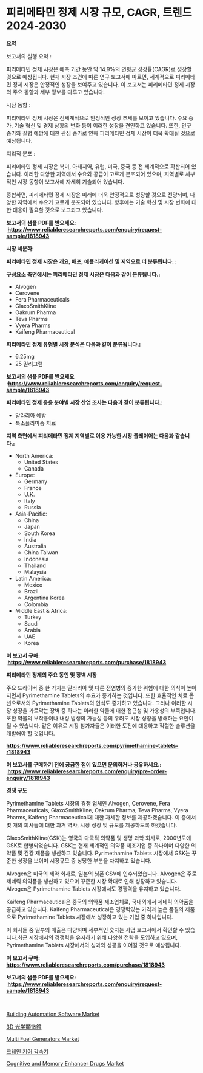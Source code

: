 <p><h1>피리메타민 정제 시장 규모, CAGR, 트렌드 2024-2030</h1></p><p><strong>요약</strong></p>
<p><p>보고서의 실행 요약 :</p><p>피리메타민 정제 시장은 예측 기간 동안 약 14.9%의 연평균 성장률(CAGR)로 성장할 것으로 예상됩니다. 현재 시장 조건에 따른 연구 보고서에 따르면, 세계적으로 피리메타민 정제 시장은 안정적인 성장을 보여주고 있습니다. 이 보고서는 피리메타민 정제 시장의 주요 동향과 세부 정보를 다루고 있습니다.</p><p>시장 동향 :</p><p>피리메타민 정제 시장은 전세계적으로 안정적인 성장 추세를 보이고 있습니다. 수요 증가, 기술 혁신 및 경제 상황의 변화 등이 이러한 성장을 견인하고 있습니다. 또한, 인구 증가와 질병 예방에 대한 관심 증가로 인해 피리메타민 정제 시장이 더욱 확대될 것으로 예상됩니다.</p><p>지리적 분포 :</p><p>피리메타민 정제 시장은 북미, 아태지역, 유럽, 미국, 중국 등 전 세계적으로 확산되어 있습니다. 이러한 다양한 지역에서 수요와 공급이 고르게 분포되어 있으며, 지역별로 세부적인 시장 동향이 보고서에 자세히 기술되어 있습니다.</p><p>종합하면, 피리메타민 정제 시장은 미래에 더욱 안정적으로 성장할 것으로 전망되며, 다양한 지역에서 수요가 고르게 분포되어 있습니다. 향후에는 기술 혁신 및 시장 변화에 대한 대응이 필요할 것으로 보고되고 있습니다.</p></p>
<p><strong>보고서의 샘플 PDF를 받으세요: &nbsp;<a href="https://www.reliableresearchreports.com/enquiry/request-sample/1818943">https://www.reliableresearchreports.com/enquiry/request-sample/1818943</a></strong></p>
<p><strong>시장 세분화:</strong></p>
<p><strong> 피리메타민 정제 시장은 개요, 배포, 애플리케이션 및 지역으로 더 분류됩니다. :</strong></p>
<p><strong>구성요소 측면에서는 피리메타민 정제 시장은 다음과 같이 분류됩니다.:</strong></p>
<p><ul><li>Alvogen</li><li>Cerovene</li><li>Fera Pharmaceuticals</li><li>GlaxoSmithKline</li><li>Oakrum Pharma</li><li>Teva Pharms</li><li>Vyera Pharms</li><li>Kaifeng Pharmaceutical</li></ul></p>
<p><strong> 피리메타민 정제 유형별 시장 분석은 다음과 같이 분류됩니다.:</strong></p>
<p><ul><li>6.25mg</li><li>25 밀리그램</li></ul></p>
<p><strong>보고서의 샘플 PDF를 받으세요 :<a href="https://www.reliableresearchreports.com/enquiry/request-sample/1818943">https://www.reliableresearchreports.com/enquiry/request-sample/1818943</a></strong></p>
<p><strong> 피리메타민 정제 응용 분야별 시장 산업 조사는 다음과 같이 분류됩니다.:</strong></p>
<p><ul><li>말라리아 예방</li><li>톡소플라마증 치료</li></ul></p>
<p><strong>지역 측면에서 피리메타민 정제 지역별로 이용 가능한 시장 플레이어는 다음과 같습니다.:</strong></p>
<p><ul>
    <li>
        North America:
        <ul>
            <li>United States</li>
            <li>Canada</li>
        </ul>
    </li>
    <li>
        Europe:
        <ul>
            <li>Germany</li>
            <li>France</li>
            <li>U.K.</li>
            <li>Italy</li>
            <li>Russia</li>
        </ul>
    </li>
    <li>
        Asia-Pacific:
        <ul>
            <li>China</li>
            <li>Japan</li>
            <li>South Korea</li>
            <li>India</li>
            <li>Australia</li>
            <li>China Taiwan</li>
            <li>Indonesia</li>
            <li>Thailand</li>
            <li>Malaysia</li>
        </ul>
    </li>
    <li>
        Latin America:
        <ul>
            <li>Mexico</li>
            <li>Brazil</li>
            <li>Argentina Korea</li>
            <li>Colombia</li>
        </ul>
    </li>
    <li>
        Middle East & Africa:
        <ul>
            <li>Turkey</li>
            <li>Saudi</li>
            <li>Arabia</li>
            <li>UAE</li>
            <li>Korea</li>
        </ul>
    </li>
    </ul></p>
<p><strong>이 보고서 구매: &nbsp;<a href="https://www.reliableresearchreports.com/purchase/1818943">https://www.reliableresearchreports.com/purchase/1818943</a></strong></p>
<p><strong>피리메타민 정제의 주요 동인 및 장벽 시장</strong></p>
<p><p>주요 드라이버 중 한 가지는 말라리아 및 다른 전염병의 증가한 위험에 대한 의식이 높아지면서 Pyrimethamine Tablets의 수요가 증가하는 것입니다. 또한 효율적인 치료 옵션으로서의 Pyrimethamine Tablets의 인식도 증가하고 있습니다. 그러나 이러한 시장 성장을 가로막는 장벽 중 하나는 이러한 약물에 대한 접근성 및 가용성의 부족입니다. 또한 약물의 부작용이나 내성 발생의 가능성 등의 우려도 시장 성장을 방해하는 요인이 될 수 있습니다. 같은 이유로 시장 참가자들은 이러한 도전에 대응하고 적절한 솔루션을 개발해야 할 것입니다.</p></p>
<p><strong><a href="https://www.reliableresearchreports.com/pyrimethamine-tablets-r1818943">https://www.reliableresearchreports.com/pyrimethamine-tablets-r1818943</a></strong></p>
<p><strong>이 보고서를 구매하기 전에 궁금한 점이 있으면 문의하거나 공유하세요.: &nbsp;<a href="https://www.reliableresearchreports.com/enquiry/pre-order-enquiry/1818943">https://www.reliableresearchreports.com/enquiry/pre-order-enquiry/1818943</a></strong></p>
<p><strong>경쟁 구도</strong></p>
<p><p>Pyrimethamine Tablets 시장의 경쟁 업체인 Alvogen, Cerovene, Fera Pharmaceuticals, GlaxoSmithKline, Oakrum Pharma, Teva Pharms, Vyera Pharms, Kaifeng Pharmaceutical에 대한 자세한 정보를 제공하겠습니다. 이 중에서 몇 개의 회사들에 대한 과거 역사, 시장 성장 및 규모를 제공하도록 하겠습니다.</p><p>GlaxoSmithKline(GSK)는 영국의 다국적 의약품 및 생명 과학 회사로, 2000년도에 GSK로 합병되었습니다. GSK는 현재 세계적인 의약품 제조기업 중 하나이며 다양한 의약품 및 건강 제품을 생산하고 있습니다. Pyrimethamine Tablets 시장에서 GSK는 꾸준한 성장을 보이며 시장규모 중 상당한 부분을 차지하고 있습니다.</p><p>Alvogen은 미국의 제약 회사로, 일본의 닛폰 CSV에 인수되었습니다. Alvogen은 주로 제네릭 의약품을 생산하고 있으며 꾸준한 시장 확대로 인해 성장하고 있습니다. Alvogen은 Pyrimethamine Tablets 시장에서도 경쟁력을 유지하고 있습니다.</p><p>Kaifeng Pharmaceutical은 중국의 의약품 제조업체로, 국내외에서 제네릭 의약품을 공급하고 있습니다. Kaifeng Pharmaceutical은 경쟁력있는 가격과 높은 품질의 제품으로 Pyrimethamine Tablets 시장에서 성장하고 있는 기업 중 하나입니다.</p><p>이 회사들 중 일부의 매출은 다양하며 세부적인 숫자는 사업 보고서에서 확인할 수 있습니다.최근 시장에서의 경쟁력을 유지하기 위해 다양한 전략을 도입하고 있으며, Pyrimethamine Tablets 시장에서의 성과와 성공을 이어갈 것으로 예상됩니다.</p></p>
<p><strong>이 보고서 구매: &nbsp; <a href="https://www.reliableresearchreports.com/purchase/1818943">https://www.reliableresearchreports.com/purchase/1818943</a></strong></p>
<p><strong>보고서의 샘플 PDF를 받으세요: &nbsp;<a href="https://www.reliableresearchreports.com/enquiry/request-sample/1818943">https://www.reliableresearchreports.com/enquiry/request-sample/1818943</a></strong><strong></strong></p>
<p>&nbsp;</p>
<p><p><a href="https://www.linkedin.com/pulse/building-automation-software-market-furnishes-information-share-ab8wf?trackingId=Vd7GPquRlx9SItboepZ%2BJQ%3D%3D">Building Automation Software Market</a></p><p><a href="https://medium.com/@dylancoleman70/3d%E5%85%89%E5%AD%A6%E9%A1%95%E5%BE%AE%E9%8F%A1%E5%B8%82%E5%A0%B4%E5%B1%95%E6%9C%9B-%E6%A5%AD%E7%95%8C%E6%A6%82%E8%A6%81%E3%81%A8%E4%BA%88%E6%B8%AC-2024%E5%B9%B4%E3%81%8B%E3%82%892031%E5%B9%B4-5783c5a365ae">3D 光学顕微鏡</a></p><p><a href="https://github.com/biheemgalvinlouises6hokrh3h/Market-Research-Report-List-2/blob/main/multi-fuel-generators-market.md">Multi Fuel Generators Market</a></p><p><a href="https://medium.com/@lucianmaluan2022/%ED%81%AC%EB%A0%88%EC%9D%B8-%EA%B8%B0%EC%96%B4-%EC%86%8D%EB%8F%84-%EA%B0%90%EC%86%8D%EA%B8%B0-%EC%8B%9C%EC%9E%A5%EC%9D%80-%EC%8B%9C%EC%9E%A5-%EC%A0%90%EC%9C%A0%EC%9C%A8-%EC%8B%9C%EC%9E%A5-%ED%8A%B8%EB%A0%8C%EB%93%9C-%EB%B0%8F-%EC%8B%9C%EC%9E%A5-%EC%84%B1%EC%9E%A5%EC%97%90-%EA%B4%80%ED%95%9C-%EC%A0%95%EB%B3%B4%EB%A5%BC-%EC%A0%9C%EA%B3%B5%ED%95%A9%EB%8B%88%EB%8B%A4-db838f9a5197">크레인 기어 감속기</a></p><p><a href="https://www.linkedin.com/pulse/cognitive-memory-enhancer-drugs-market-insights-cagr-trends-growth-deigf?trackingId=%2BQjPwVwJYrS%2FKtG5ncPGQQ%3D%3D">Cognitive and Memory Enhancer Drugs Market</a></p></p>